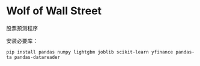 # Wolf of Wall Street
 股票预测程序

安装必要库：
```
pip install pandas numpy lightgbm joblib scikit-learn yfinance pandas-ta pandas-datareader
```